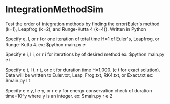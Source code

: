 # IntegrationMethodSim
Test the order of integration methods by finding the error(Euler's method (k=1), Leapfrog (k=2), and Runge-Kutta 4 (k=4)). Written in Python

Specify e, l, or r for one iteration of total time H=1 of Euler's, Leapfrog, or Runge-Kutta 4.
ex: $python main.py e

Specify e i, l i, or r i for iterations by of desired method
ex: $python main.py e i

Specify e t, l t, r t, or c t for duration time H=1,000. (c t for exact solution). Data will be written to Euler.txt, Leap_Frog.txt, RK4.txt, or Exact.txt
ex: $main.py l t

Specify e e y, l e y, or r e y for energy conservation check of duration time=10^y where y is an integer.
ex: $main.py r e 2
